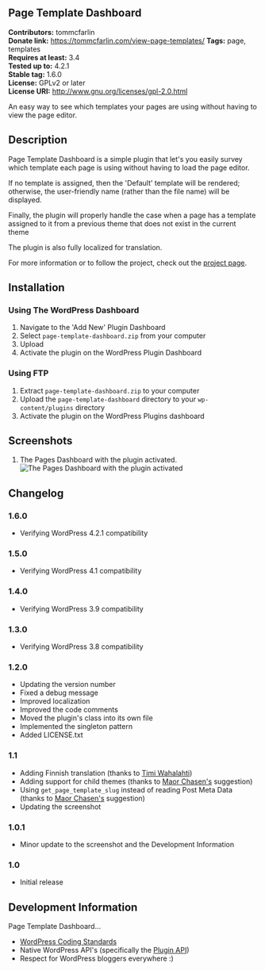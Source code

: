 Page Template Dashboard
---
**Contributors:** tommcfarlin  
**Donate link:** https://tommcfarlin.com/view-page-templates/
**Tags:** page, templates  
**Requires at least:** 3.4  
**Tested up to:** 4.2.1  
**Stable tag:** 1.6.0  
**License:** GPLv2 or later  
**License URI:** http://www.gnu.org/licenses/gpl-2.0.html  

An easy way to see which templates your pages are using without having to view the page editor.

## Description

Page Template Dashboard is a simple plugin that let's you easily survey which template each page is using without
having to load the page editor.

If no template is assigned, then the 'Default' template will be rendered; otherwise, the user-friendly name (rather than
the file name) will be displayed.

Finally, the plugin will properly handle the case when a page has a template assigned to it from a previous theme that
does not exist in the current theme

The plugin is also fully localized for translation.

For more information or to follow the project, check out the [project page](https://tommcfarlin.com/view-page-templates/).

## Installation

### Using The WordPress Dashboard

1. Navigate to the 'Add New' Plugin Dashboard
1. Select `page-template-dashboard.zip` from your computer
1. Upload
1. Activate the plugin on the WordPress Plugin Dashboard

### Using FTP

1. Extract `page-template-dashboard.zip` to your computer
1. Upload the `page-template-dashboard` directory to your `wp-content/plugins` directory
1. Activate the plugin on the WordPress Plugins dashboard

## Screenshots

1. The Pages Dashboard with the plugin activated.
![The Pages Dashboard with the plugin activated](https://raw.githubusercontent.com/tommcfarlin/page-template-dashboard/master/screenshot-1.png)

## Changelog

### 1.6.0

* Verifying WordPress 4.2.1 compatibility

### 1.5.0
* Verifying WordPress 4.1 compatibility

### 1.4.0

* Verifying WordPress 3.9 compatibility

### 1.3.0

* Verifying WordPress 3.8 compatibility

### 1.2.0

* Updating the version number
* Fixed a debug message
* Improved localization
* Improved the code comments
* Moved the plugin's class into its own file
* Implemented the singleton pattern
* Added LICENSE.txt

### 1.1
* Adding Finnish translation (thanks to <a href="http://twitter.com/SipuliSopuli/">Timi Wahalahti</a>)
* Adding support for child themes (thanks to <a href="http://twitter.com/MaorH">Maor Chasen's</a> suggestion)
* Using `get_page_template_slug` instead of reading Post Meta Data (thanks to <a href="http://twitter.com/MaorH/">Maor Chasen's</a> suggestion)
* Updating the screenshot

### 1.0.1
* Minor update to the screenshot and the Development Information

### 1.0
* Initial release

## Development Information

Page Template Dashboard...

* [WordPress Coding Standards](http://codex.wordpress.org/WordPress_Coding_Standards)
* Native WordPress API's (specifically the [Plugin API](http://codex.wordpress.org/Plugin_API))
* Respect for WordPress bloggers everywhere :)
